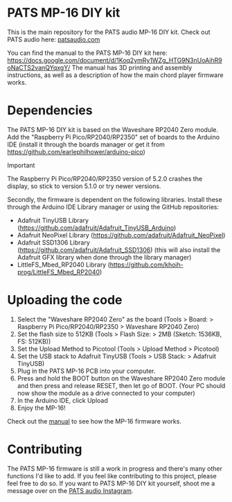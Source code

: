 # PATS MP-16 DIY kit

This is the main repository for the PATS audio MP-16 DIY kit. Check out PATS audio here: [patsaudio.com](https://patsaudio.com)

You can find the manual to the PATS MP-16 DIY kit here: https://docs.google.com/document/d/1Koq2ymRy1WZg_HTG9N3nUoAihR9oNaCTS2vanQYqxgY/
The manual has 3D printing and assembly instructions, as well as a description of how the main chord player firmware works.

# Dependencies

The PATS MP-16 DIY kit is based on the Waveshare RP2040 Zero module.
Add the "Raspberry Pi Pico/RP2040/RP2350" set of boards to the Arduino IDE (install it through the boards manager or get it from https://github.com/earlephilhower/arduino-pico)

> [!IMPORTANT]
> The Raspberry Pi Pico/RP2040/RP2350 version of 5.2.0 crashes the display, so stick to version 5.1.0 or try newer versions.

Secondly, the firmware is dependent on the following libraries.
Install these through the Arduino IDE Library manager or using the GitHub repositories:

- Adafruit TinyUSB Library (https://github.com/adafruit/Adafruit_TinyUSB_Arduino)
- Adafruit NeoPixel Library (https://github.com/adafruit/Adafruit_NeoPixel)
- Adafruit SSD1306 Library (https://github.com/adafruit/Adafruit_SSD1306) (this will also install the Adafruit GFX library when done through the library manager)
- LittleFS_Mbed_RP2040 Library (https://github.com/khoih-prog/LittleFS_Mbed_RP2040)

# Uploading the code

1. Select the "Waveshare RP2040 Zero" as the board (Tools > Board: > Raspberry Pi Pico/RP2040/RP2350 > Waveshare RP2040 Zero)
2. Set the flash size to 512KB (Tools > Flash Size: > 2MB (Sketch: 1536KB, FS: 512KB))
3. Set the Upload Method to Picotool (Tools > Upload Method > Picotool)
4. Set the USB stack to Adafruit TinyUSB (Tools > USB Stack: > Adafruit TinyUSB)
5. Plug in the PATS MP-16 PCB into your computer.
6. Press and hold the BOOT button on the Waveshare RP2040 Zero module and then press and release RESET, then let go of BOOT. (Your PC should now show the module as a drive connected to your computer)
7. In the Arduino IDE, click Upload
8. Enjoy the MP-16!

Check out the [manual](https://docs.google.com/document/d/1Koq2ymRy1WZg_HTG9N3nUoAihR9oNaCTS2vanQYqxgY/) to see how the MP-16 firmware works.

# Contributing

The PATS MP-16 firmware is still a work in progress and there's many other functions I'd like to add.
If you feel like contributing to this project, please feel free to do so.
If you want to PATS MP-16 DIY kit yourself, shoot me a message over on the [PATS audio Instagram](https://www.instagram.com/patsaudio/).
